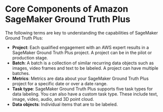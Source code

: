 # Core Components of Amazon SageMaker Ground Truth Plus<a name="gtp-getting-started-core-components"></a>

The following terms are key to understanding the capabilities of SageMaker Ground Truth Plus:
+ **Project**: Each qualified engagement with an AWS expert results in a SageMaker Ground Truth Plus project\. A project can be in the pilot or production stage\.
+ **Batch**: A batch is a collection of similar recurring data objects such as images, video frames and text to be labeled\. A project can have multiple batches\.
+ **Metrics**: Metrics are data about your SageMaker Ground Truth Plus project for a specific date or over a date range\.
+ **Task type**: SageMaker Ground Truth Plus supports five task types for data labeling\. You can also have a custom task type\. These include text, image, video, audio, and 3D point cloud\.
+ **Data objects**: Individual items that are to be labeled\.